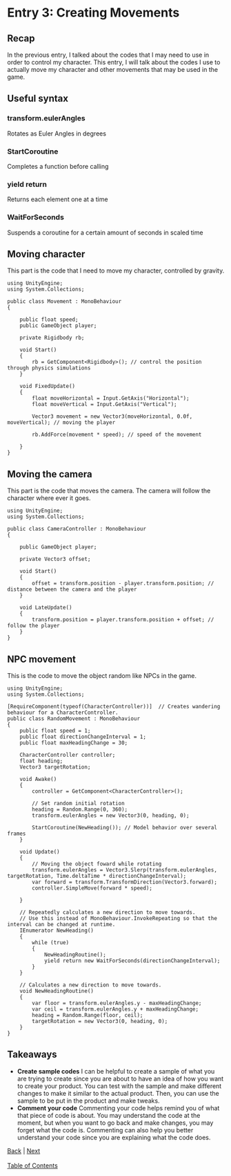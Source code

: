# Entry 3: Creating Movements

## Recap
In the previous entry, I talked about the codes that I may need to use in order to control my character. This entry, I will talk about the codes I use to actually move my character and other movements that may be used in the game.

## Useful syntax
### transform.eulerAngles
Rotates as Euler Angles in degrees

### StartCoroutine
Completes a function before calling

### yield return
Returns each element one at a time

### WaitForSeconds
Suspends a coroutine for a certain amount of seconds in scaled time

## Moving character
This part is the code that I need to move my character, controlled by  gravity.
```
using UnityEngine;
using System.Collections;

public class Movement : MonoBehaviour
{

    public float speed;
    public GameObject player;

    private Rigidbody rb;

    void Start()
    {
        rb = GetComponent<Rigidbody>(); // control the position through physics simulations
    }

    void FixedUpdate()
    {
        float moveHorizontal = Input.GetAxis("Horizontal");
        float moveVertical = Input.GetAxis("Vertical");

        Vector3 movement = new Vector3(moveHorizontal, 0.0f, moveVertical); // moving the player

        rb.AddForce(movement * speed); // speed of the movement
        
    }
}
```
    
## Moving the camera
This part is the code that moves the camera. The camera will follow the character where ever it goes.
```
using UnityEngine;
using System.Collections;

public class CameraController : MonoBehaviour
{

    public GameObject player;

    private Vector3 offset;

    void Start()
    {
        offset = transform.position - player.transform.position; // distance between the camera and the player
    }

    void LateUpdate()
    {
        transform.position = player.transform.position + offset; // follow the player
    }
}
```

## NPC movement
This is the code to move the object random like NPCs in the game.
```
using UnityEngine;
using System.Collections;

[RequireComponent(typeof(CharacterController))]  // Creates wandering behaviour for a CharacterController.
public class RandomMovement : MonoBehaviour
{
    public float speed = 1;
    public float directionChangeInterval = 1;
    public float maxHeadingChange = 30;

    CharacterController controller;
    float heading;
    Vector3 targetRotation;

    void Awake()
    {
        controller = GetComponent<CharacterController>();

        // Set random initial rotation
        heading = Random.Range(0, 360);
        transform.eulerAngles = new Vector3(0, heading, 0);

        StartCoroutine(NewHeading()); // Model behavior over several frames
    }

    void Update()
    {   
        // Moving the object foward while rotating
        transform.eulerAngles = Vector3.Slerp(transform.eulerAngles, targetRotation, Time.deltaTime * directionChangeInterval);
        var forward = transform.TransformDirection(Vector3.forward);
        controller.SimpleMove(forward * speed);

    }

    // Repeatedly calculates a new direction to move towards.
    // Use this instead of MonoBehaviour.InvokeRepeating so that the interval can be changed at runtime.
    IEnumerator NewHeading()
    {
        while (true)
        {
            NewHeadingRoutine();
            yield return new WaitForSeconds(directionChangeInterval);
        }
    }

    // Calculates a new direction to move towards.
    void NewHeadingRoutine()
    {
        var floor = transform.eulerAngles.y - maxHeadingChange;
        var ceil = transform.eulerAngles.y + maxHeadingChange;
        heading = Random.Range(floor, ceil);
        targetRotation = new Vector3(0, heading, 0);
    }
}
```

## Takeaways
* **Create sample codes** I can be helpful to create a sample of what you are trying to create since you are about to have an idea of how you want to create your product. You can test with the sample and make different changes to make it similar to the actual product. Then, you can use the sample to be put in the product and make tweaks.
* **Comment your code** Commenting your code helps remind you of what that piece of code is about. You may understand the code at the moment, but when you want to go back and make changes, you may forget what the code is. Commenting can also help you better understand your code since you are explaining what the code does.

[Back](entry-2.md) | [Next](entry-4.md) <br><br>
[Table of Contents](../README.md)

